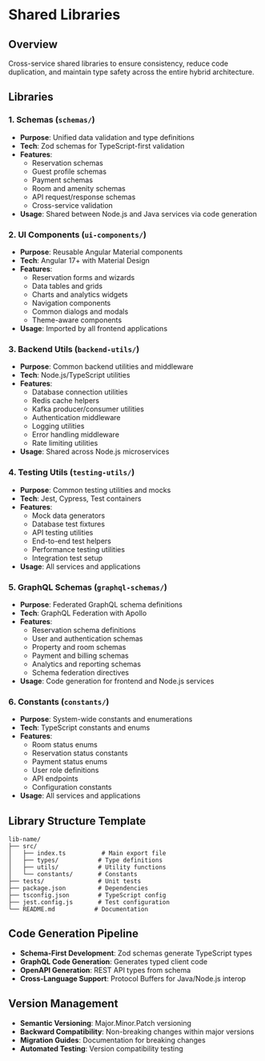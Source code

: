 # Shared Libraries

## Overview
Cross-service shared libraries to ensure consistency, reduce code duplication, and maintain type safety across the entire hybrid architecture.

## Libraries

### 1. Schemas (`schemas/`)
- **Purpose**: Unified data validation and type definitions
- **Tech**: Zod schemas for TypeScript-first validation
- **Features**:
  - Reservation schemas
  - Guest profile schemas
  - Payment schemas
  - Room and amenity schemas
  - API request/response schemas
  - Cross-service validation
- **Usage**: Shared between Node.js and Java services via code generation

### 2. UI Components (`ui-components/`)
- **Purpose**: Reusable Angular Material components
- **Tech**: Angular 17+ with Material Design
- **Features**:
  - Reservation forms and wizards
  - Data tables and grids
  - Charts and analytics widgets
  - Navigation components
  - Common dialogs and modals
  - Theme-aware components
- **Usage**: Imported by all frontend applications

### 3. Backend Utils (`backend-utils/`)
- **Purpose**: Common backend utilities and middleware
- **Tech**: Node.js/TypeScript utilities
- **Features**:
  - Database connection utilities
  - Redis cache helpers
  - Kafka producer/consumer utilities
  - Authentication middleware
  - Logging utilities
  - Error handling middleware
  - Rate limiting utilities
- **Usage**: Shared across Node.js microservices

### 4. Testing Utils (`testing-utils/`)
- **Purpose**: Common testing utilities and mocks
- **Tech**: Jest, Cypress, Test containers
- **Features**:
  - Mock data generators
  - Database test fixtures
  - API testing utilities
  - End-to-end test helpers
  - Performance testing utilities
  - Integration test setup
- **Usage**: All services and applications

### 5. GraphQL Schemas (`graphql-schemas/`)
- **Purpose**: Federated GraphQL schema definitions
- **Tech**: GraphQL Federation with Apollo
- **Features**:
  - Reservation schema definitions
  - User and authentication schemas
  - Property and room schemas
  - Payment and billing schemas
  - Analytics and reporting schemas
  - Schema federation directives
- **Usage**: Code generation for frontend and Node.js services

### 6. Constants (`constants/`)
- **Purpose**: System-wide constants and enumerations
- **Tech**: TypeScript constants and enums
- **Features**:
  - Room status enums
  - Reservation status constants
  - Payment status enums
  - User role definitions
  - API endpoints
  - Configuration constants
- **Usage**: All services and applications

## Library Structure Template
```
lib-name/
├── src/
│   ├── index.ts          # Main export file
│   ├── types/           # Type definitions
│   ├── utils/           # Utility functions
│   └── constants/       # Constants
├── tests/               # Unit tests
├── package.json         # Dependencies
├── tsconfig.json        # TypeScript config
├── jest.config.js       # Test configuration
└── README.md           # Documentation
```

## Code Generation Pipeline
- **Schema-First Development**: Zod schemas generate TypeScript types
- **GraphQL Code Generation**: Generates typed client code
- **OpenAPI Generation**: REST API types from schema
- **Cross-Language Support**: Protocol Buffers for Java/Node.js interop

## Version Management
- **Semantic Versioning**: Major.Minor.Patch versioning
- **Backward Compatibility**: Non-breaking changes within major versions
- **Migration Guides**: Documentation for breaking changes
- **Automated Testing**: Version compatibility testing
